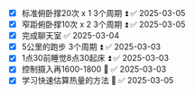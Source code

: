 - [x] 标准俯卧撑20次 x 1  3个周期 ⏫ ✅ 2025-03-05
- [x] 窄距俯卧撑10次 x 2  3个周期 ⏫ ✅ 2025-03-05
- [x] 完成聊天室 ✅ 2025-03-04
- [x] 5公里的跑步  3个周期 ⏫ ✅ 2025-03-03
- [x] 1点30前睡觉8点30起床 ⏫ ✅ 2025-03-03
- [x] 控制摄入再1600-1800 🔽 ✅ 2025-03-03
- [x] 学习快速估算热量的方法 🔺 ✅ 2025-03-05